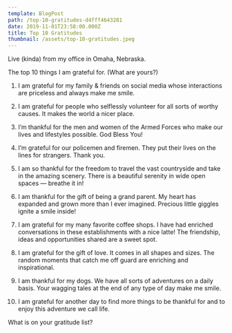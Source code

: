```yaml
---
template: BlogPost
path: /top-10-gratitudes-d4fff4643281
date: 2019-11-01T23:58:00.000Z
title: Top 10 Gratitudes
thumbnail: /assets/top-10-gratitudes.jpeg
---
```

<!--StartFragment-->

Live (kinda) from my office in Omaha, Nebraska.

The top 10 things I am grateful for. (What are yours?)

1. I am grateful for my family & friends on social media whose interactions are priceless and always make me smile.

2. I am grateful for people who selflessly volunteer for all sorts of worthy causes. It makes the world a nicer place.

3. I’m thankful for the men and women of the Armed Forces who make our lives and lifestyles possible. God Bless You!

4. I’m grateful for our policemen and firemen. They put their lives on the lines for strangers. Thank you.

5. I am so thankful for the freedom to travel the vast countryside and take in the amazing scenery. There is a beautiful serenity in wide open spaces — breathe it in!

6. I am thankful for the gift of being a grand parent. My heart has expanded and grown more than I ever imagined. Precious little giggles ignite a smile inside!

7. I am grateful for my many favorite coffee shops. I have had enriched conversations in these establishments with a nice latte! The friendship, ideas and opportunities shared are a sweet spot.

8. I am grateful for the gift of love. It comes in all shapes and sizes. The random moments that catch me off guard are enriching and inspirational.

9. I am thankful for my dogs. We have all sorts of adventures on a daily basis. Your wagging tales at the end of any type of day make me smile.

10. I am grateful for another day to find more things to be thankful for and to enjoy this adventure we call life.

What is on your gratitude list?

<!--EndFragment-->
